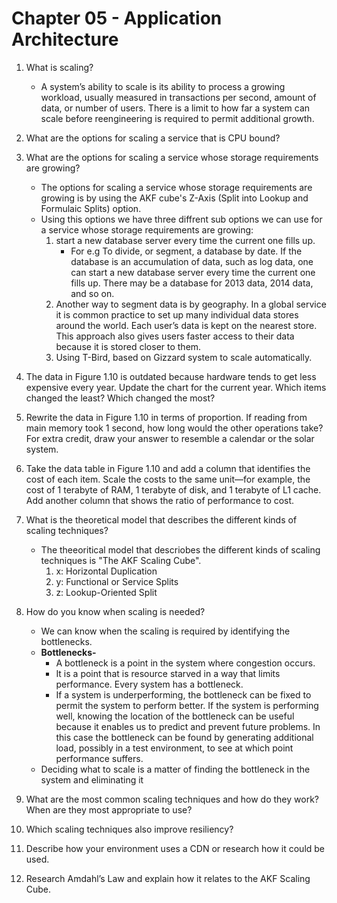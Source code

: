 # Chapter 05 - Application Architecture

1. What is scaling?

    * A system’s ability to scale is its ability to process a growing workload, usually
    measured in transactions per second, amount of data, or number of users. There
    is a limit to how far a system can scale before reengineering is required to permit
    additional growth.


2. What are the options for scaling a service that is CPU bound?


3. What are the options for scaling a service whose storage requirements are growing?
    * The options for scaling a service whose storage requirements are growing is by using the AKF cube's Z-Axis (Split into Lookup and Formulaic Splits) option.
    * Using this options we have three diffrent sub options we can use for a service whose storage requirements are growing:
        1.  start a new database server every time the current one fills up.
            * For e.g  To divide, or segment, a database by date. If the database is an accumulation of data, such as log data, one can start a new database server every time the current one fills up. There may be a database for 2013 data, 2014 data, and so on.
        2. Another way to segment data is by geography. In a global service it is common practice to set up many individual data stores around the world. Each user’s data is kept on the nearest store. This approach also gives users faster access to their data because it is stored closer to them.
        3. Using T-Bird, based on Gizzard system to scale automatically.

4. The data in Figure 1.10 is outdated because hardware tends to get less expensive every year. Update the chart for the current year. Which items changed the least? Which changed the most?

5. Rewrite the data in Figure 1.10 in terms of proportion. If reading from main memory took 1 second, how long would the other operations take? For extra credit, draw your answer to resemble a calendar or the solar system.

6. Take the data table in Figure 1.10 and add a column that identifies the cost of each item. Scale the costs to the same unit—for example, the cost of 1 terabyte of RAM, 1 terabyte of disk, and 1 terabyte of L1 cache. Add another column that shows the ratio of performance to cost.

7. What is the theoretical model that describes the different kinds of scaling techniques?

    * The theeoritical model that descriobes the different kinds of scaling techniques is "The AKF Scaling Cube".   
         1. x: Horizontal Duplication
         2. y: Functional or Service Splits
         3. z: Lookup-Oriented Split

8. How do you know when scaling is needed?
    
    * We can know when the scaling is required by identifying the bottlenecks.
    * **Bottlenecks-**
        * A bottleneck is a point in the system where congestion occurs. 
        * It is a point that is resource starved in a way that limits performance. Every system has a bottleneck. 
        * If a system is underperforming, the bottleneck can be fixed to permit the system to perform better. If the system is performing well, knowing the location of the bottleneck can be useful because it enables us to predict and
        prevent future problems. In this case the bottleneck can be found by generating
        additional load, possibly in a test environment, to see at which point performance suffers.
    * Deciding what to scale is a matter of finding the bottleneck in the system and eliminating it
 

9. What are the most common scaling techniques and how do they work? When are they most appropriate to use?

10. Which scaling techniques also improve resiliency?

11. Describe how your environment uses a CDN or research how it could be used.

12. Research Amdahl’s Law and explain how it relates to the AKF Scaling Cube.
